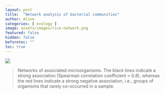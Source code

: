 ```yaml
---
layout: post
title:  "Network analysis of bacterial communities"
author: Aline
categories: [ ecology ]
image: assets/images/rice-network.png
featured: false
hidden: false
beforetoc: ""
toc: true
---
```




<img src='/AlineQuadros/assets/images/net1.png'>

> Networks of associated microorganisms. The black lines indicate a strong association (Spearman correlation coefficient > 0.8), whereas the red lines indicate a strong negative association, i.e., groups of organisms that rarely co-occurred in a sample.
